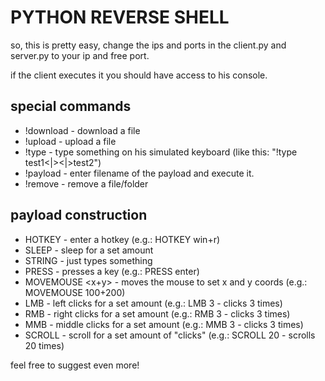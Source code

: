 # PYTHON REVERSE SHELL

so, this is pretty easy, change the ips and ports in the client.py and server.py to your ip and free port.

if the client executes it you should have access to his console.


## special commands
- !download <filename> - download a file
- !upload <filename> - upload a file
- !type <string> - type something on his simulated keyboard (like this: "!type test1<|><enter><|>test2")
- !payload <filename> - enter filename of the payload and execute it.
- !remove <filename> - remove a file/folder


## payload construction
- HOTKEY <hotkey> - enter a hotkey (e.g.: HOTKEY win+r)
- SLEEP <seconds> - sleep for a set amount
- STRING <string> - just types something
- PRESS <key> - presses a key (e.g.: PRESS enter)
- MOVEMOUSE <x+y> - moves the mouse to set x and y coords (e.g.: MOVEMOUSE 100+200)
- LMB <number> - left clicks for a set amount (e.g.: LMB 3 - clicks 3 times)
- RMB <number> - right clicks for a set amount (e.g.: RMB 3 - clicks 3 times)
- MMB <number> - middle clicks for a set amount (e.g.: MMB 3 - clicks 3 times)
- SCROLL <number> - scroll for a set amount of "clicks" (e.g.: SCROLL 20 - scrolls 20 times)

feel free to suggest even more!

